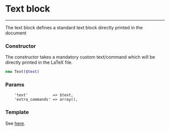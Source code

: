 # Text block
-------------------------------

The text block defines a standard text block directly printed in the document

### Constructor

The constructor takes a mandatory custom text/command which will be directly printed in the LaTeX file.

```php
new Text($text)
```

### Params

```
    'text'           => $text,
    'extra_commands' => array(),
```

### Template

See [here](https://github.com/bobvandevijver/latex-bundle/blob/main/src/Resources/views/Element/text.tex.twig).

